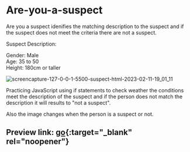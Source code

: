 # Are-you-a-suspect

Are you a suspect idenifies the matching description to the suspect and if the suspect does not meet the criteria there are not a suspect.

Suspect Description:

Gender: Male
<br>
Age: 35 to 50
<br>
Height: 180cm or taller

![screencapture-127-0-0-1-5500-suspect-html-2023-02-11-19_01_11](https://user-images.githubusercontent.com/80915650/218276574-7867e7e6-60e3-4c45-ba36-9e97e36505f9.jpg)

Practicing JavaScript using if statements to check weather the conditions meet the description of the suspect and if the person does not match the description it will results to "not a suspect". 

Also the image changes when the person is a suspect or not.

## Preview link: [go](https://mellifluous-figolla-5dc9f9.netlify.app){:target="_blank" rel="noopener"}
